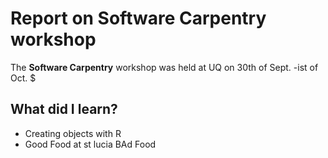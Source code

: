# Report on Software Carpentry workshop
The **Software Carpentry** workshop was held at UQ on 30th of Sept. -ist of Oct. $
## What did I learn?
* Creating objects with R
* Good Food at st lucia
BAd Food

